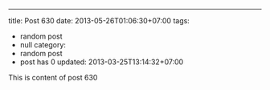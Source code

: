 ---
title: Post 630
date: 2013-05-26T01:06:30+07:00
tags:
  - random post
  - null
category:
  - random post
  - post has 0
updated: 2013-03-25T13:14:32+07:00

This is content of post 630